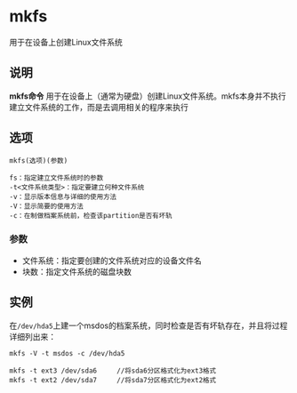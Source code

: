 mkfs
===

用于在设备上创建Linux文件系统

## 说明

**mkfs命令** 用于在设备上（通常为硬盘）创建Linux文件系统。mkfs本身并不执行建立文件系统的工作，而是去调用相关的程序来执行

## 选项

```
mkfs(选项)(参数)
```

  

```
fs：指定建立文件系统时的参数
-t<文件系统类型>：指定要建立何种文件系统
-v：显示版本信息与详细的使用方法
-V：显示简要的使用方法
-c：在制做档案系统前，检查该partition是否有坏轨
```

### 参数  

*   文件系统：指定要创建的文件系统对应的设备文件名
*   块数：指定文件系统的磁盘块数

## 实例

在`/dev/hda5`上建一个msdos的档案系统，同时检查是否有坏轨存在，并且将过程详细列出来：

```
mkfs -V -t msdos -c /dev/hda5

mkfs -t ext3 /dev/sda6     //将sda6分区格式化为ext3格式
mkfs -t ext2 /dev/sda7     //将sda7分区格式化为ext2格式
```


